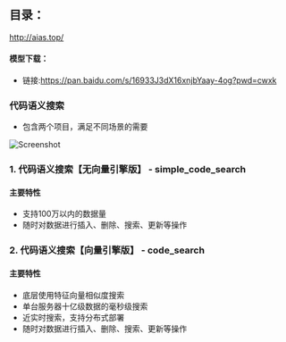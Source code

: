 ## 目录：
http://aias.top/

#### 模型下载：
- 链接:https://pan.baidu.com/s/16933J3dX16xnjbYaay-4og?pwd=cwxk

### 代码语义搜索
- 包含两个项目，满足不同场景的需要

![Screenshot](https://aias-home.oss-cn-beijing.aliyuncs.com/data/images/code_search_arc.png)

### 1. 代码语义搜索【无向量引擎版】 - simple_code_search
#### 主要特性
- 支持100万以内的数据量
- 随时对数据进行插入、删除、搜索、更新等操作


### 2. 代码语义搜索【向量引擎版】 - code_search
#### 主要特性
- 底层使用特征向量相似度搜索
- 单台服务器十亿级数据的毫秒级搜索
- 近实时搜索，支持分布式部署
- 随时对数据进行插入、删除、搜索、更新等操作
